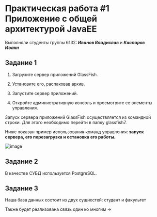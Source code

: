 # Практическая работа #1  Приложение с общей архитектурой JavaEE
Выполняли студенты группы 6132: ***Иванов Владислав*** и ***Каспаров Иоанн***  

## Задание 1 ##
1. Загрузите сервер приложений GlassFish.

2. Установите его, распаковав архив.

3. Запустите сервер приложений.

4. Откройте административную консоль и просмотрите ее элементы управления.

Запуск сервера приложений GlassFish осуществляется из командной строки. Для этого необходимо перейти в папку glassfish7.

Ниже показан пример использования команд управления: **запуск сервера, его перезагрузка и остановка его работы.**

![image](https://github.com/stillysyw/ESA-2023-/assets/154344530/4b35ebd4-fb3e-4bb5-943b-8674a87b603a)

## Задание 2 ##
В качестве СУБД используется PostgreSQL.

## Задание 3 ##

Наша база данных состоит из двух сущностей: студент и факультет

Также будет реализована связь один ко многим => 
